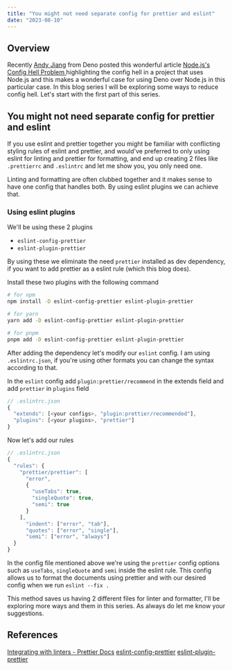 ```yaml
---
title: "You might not need separate config for prettier and eslint"
date: "2023-08-10"
---
```


## Overview

Recently [Andy Jiang](https://github.com/lambtron) from Deno posted this wonderful article [Node.js's Config Hell Problem
](https://deno.com/blog/node-config-hell) highlighting the config hell in a project that uses Node.js and this makes a wonderful case for using Deno over Node.js in this particular case.
In this blog series I will be exploring some ways to reduce config hell. Let's start with the first part of this series.

## You might not need separate config for prettier and eslint

If you use eslint and prettier together you might be familiar with conflicting styling rules of eslint and prettier, and would've preferred to only using eslint for linting and prettier for formatting, and end up creating 2 files like `.prettierrc` and `.eslintrc` and let me show you, you only need one.

Linting and formatting are often clubbed together and it makes sense to have one config that handles both. By using eslint plugins we can achieve that.

### Using eslint plugins

We'll be using these 2 plugins

- `eslint-config-prettier`
- `eslint-plugin-prettier`

By using these we eliminate the need `prettier` installed as dev dependency, if you want to add prettier as a eslint rule (which this blog does).

Install these two plugins with the following command

```sh
# for npm
npm install -D eslint-config-prettier eslint-plugin-prettier

# for yarn
yarn add -D eslint-config-prettier eslint-plugin-prettier

# for pnpm
pnpm add -D eslint-config-prettier eslint-plugin-prettier
```

After adding the dependency let's modify our `eslint` config. I am using `.eslintrc.json`, if you're using other formats you can change the syntax according to that.

In the `eslint` config add `plugin:prettier/recommend` in the extends field and add `prettier` in `plugins` field

```js
// .eslintrc.json
{
  "extends": [<your configs>, "plugin:prettier/recommended"],
  "plugins": [<your plugins>, "prettier"]
}
```

Now let's add our rules

```js
// .eslintrc.json
{
  "rules": {
    "prettier/prettier": [
      "error",
      {
        "useTabs": true,
        "singleQuote": true,
        "semi": true
      }
    ],
      "indent": ["error", "tab"],
      "quotes": ["error", "single"],
      "semi": ["error", "always"]
  }
}
```

In the config file mentioned above we're using the `prettier` config options such as `useTabs`, `singleQuote` and `semi` inside the eslint rule.
This config allows us to format the documents using prettier and with our desired config when we run `eslint --fix .`

This method saves us having 2 different files for linter and formatter, I'll be exploring more ways and them in this series. As always do let me know your suggestions.

## References

[Integrating with linters - Prettier Docs](https://prettier.io/docs/en/integrating-with-linters)
[eslint-config-prettier](https://github.com/prettier/eslint-config-prettier)
[eslint-plugin-prettier](https://github.com/prettier/eslint-plugin-prettier)
